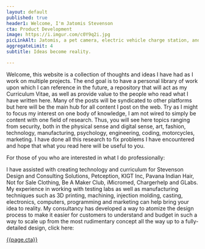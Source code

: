 ```yaml
---
layout: default
published: true
header1: Welcome, I'm Jatomis Stevenson
cta: Product Development
image: https://i.imgur.com/c0Y9q2i.jpg
picLinkAlt: Jatomis, a pet camera, electric vehicle charge station, and designer bag,.
aggregateLimit: 4
subtitle: Ideas become reality.

---
```

Welcome, this website is a collection of thoughts and ideas I have had as I work on multiple projects. The end goal is to have a personal library of work upon which I can reference in the future, a repository that will act as my Curriculum Vitae, as well as provide value to the people who read what I have written here. Many of the posts will be syndicated to other platforms but here will be the main hub for all content I post on the web. Try as I might to focus my interest on one body of knowledge, I am not wired to simply be content with one field of research. Thus, you will see here topics ranging from security, both in the physical sense and digital sense, art, fashion, technology, manufacturing, psychology, engineering, coding, motorcycles, marketing. I have done all this research to fix problems I have encountered and hope that what you read here will be useful to you.

For those of you who are interested in what I do professionally:

I have assisted with creating technology and curriculum for Stevenson Design and Consulting Solutions, Petception, KIGT Inc, Pavana Indian Hair, Not for Sale Clothing, Be A Maker Club, iMicromed, Chargerhelp and GLabs. My experience in working with testing labs as well as manufacturing techniques such as 3D printing, machining, injection molding, casting, electronics, computers, programming and marketing can help bring your idea to reality. My consultancy has developed a way to atomize the design process to make it easier for customers to understand and budget in such a way to scale up from the most rudimentary concept all the way up to a fully-detailed design, click here: 
<br>
<div>
<a href="https://sdcsolutions.square.site/" class="button big">{{page.cta}}</a>
</div>
